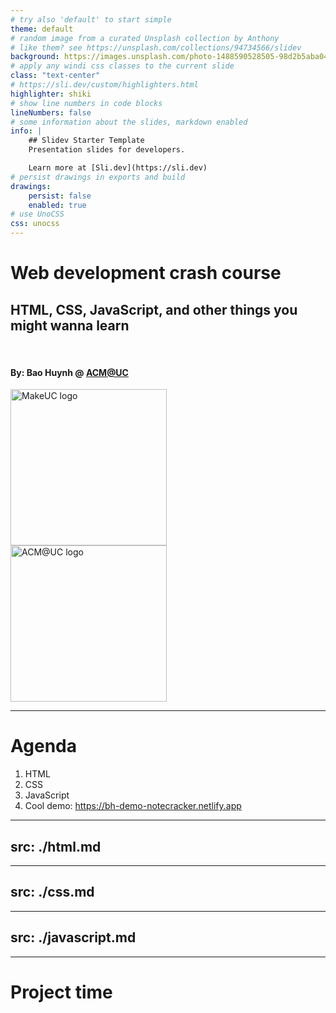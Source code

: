 ```yaml
---
# try also 'default' to start simple
theme: default
# random image from a curated Unsplash collection by Anthony
# like them? see https://unsplash.com/collections/94734566/slidev
background: https://images.unsplash.com/photo-1488590528505-98d2b5aba04b?ixlib=rb-1.2.1&ixid=MnwxMjA3fDB8MHxwaG90by1wYWdlfHx8fGVufDB8fHx8&auto=format&fit=crop&w=1170&q=80
# apply any windi css classes to the current slide
class: "text-center"
# https://sli.dev/custom/highlighters.html
highlighter: shiki
# show line numbers in code blocks
lineNumbers: false
# some information about the slides, markdown enabled
info: |
    ## Slidev Starter Template
    Presentation slides for developers.

    Learn more at [Sli.dev](https://sli.dev)
# persist drawings in exports and build
drawings:
    persist: false
    enabled: true
# use UnoCSS
css: unocss
---
```


# Web development crash course

## HTML, CSS, JavaScript, and other things you might wanna learn

<br/>

#### By: Bao Huynh @ [ACM@UC](https://acmatuc.org)

<div class="grid grid-cols-2 place-items-center">
  <div>
    <img src="/makeuc.png" alt="MakeUC logo" width="250" class="block"/>
  </div>
  <div>
    <img src="/acmatuc-logo.svg" alt="ACM@UC logo" width="250" class="block"/>
  </div>
</div>

---

# Agenda

1. HTML
2. CSS
3. JavaScript
4. Cool demo: https://bh-demo-notecracker.netlify.app

---
src: ./html.md
---
<!-- HTML Page loaded -->
---
src: ./css.md
---
<!-- CSS Page loaded-->
---
src: ./javascript.md
---
<!-- JavaScript page loaded -->
---
# Project time
